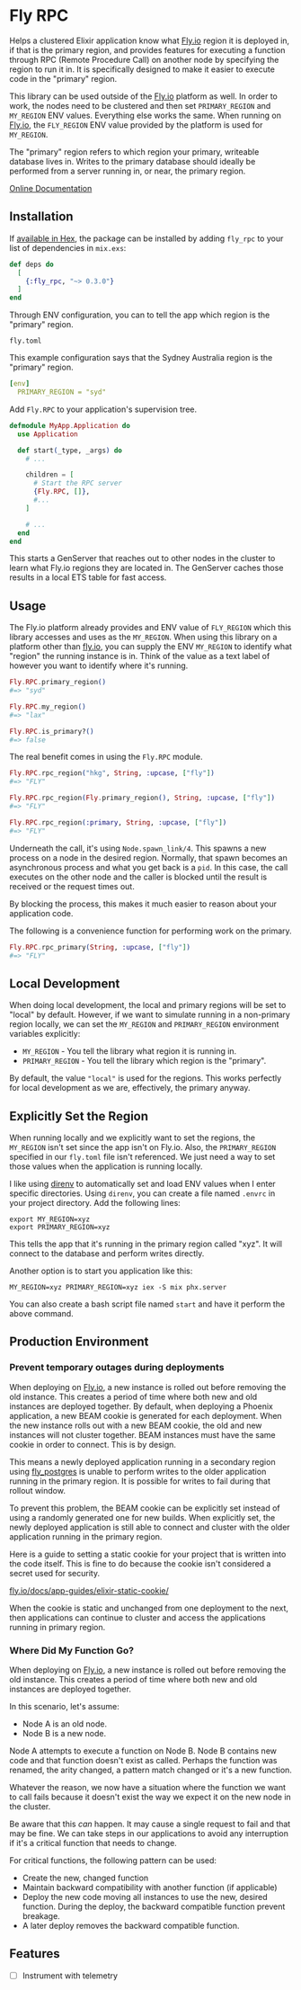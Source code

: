# Fly RPC

Helps a clustered Elixir application know what [Fly.io](https:://fly.io) region it is deployed in, if that is the primary region, and provides features for executing a function through RPC (Remote Procedure Call) on another node by specifying the region to run it in. It is specifically designed to make it easier to execute code in the "primary" region.

This library can be used outside of the [Fly.io](https://fly.io) platform as well. In order to work, the nodes need to be clustered and then set `PRIMARY_REGION` and `MY_REGION` ENV values. Everything else works the same. When running on [Fly.io](https://fly.io), the `FLY_REGION` ENV value provided by the platform is used for `MY_REGION`.

The "primary" region refers to which region your primary, writeable database lives in. Writes to the primary database should ideally be performed from a server running in, or near, the primary region.

[Online Documentation](https://hexdocs.pm/fly_rpc)

## Installation

If [available in Hex](https://hex.pm/docs/publish), the package can be installed
by adding `fly_rpc` to your list of dependencies in `mix.exs`:

```elixir
def deps do
  [
    {:fly_rpc, "~> 0.3.0"}
  ]
end
```

Through ENV configuration, you can to tell the app which region is the "primary" region.

`fly.toml`

This example configuration says that the Sydney Australia region is the
"primary" region.

```yaml
[env]
  PRIMARY_REGION = "syd"
```

Add `Fly.RPC` to your application's supervision tree.

```elixir
defmodule MyApp.Application do
  use Application

  def start(_type, _args) do
    # ...

    children = [
      # Start the RPC server
      {Fly.RPC, []},
      #...
    ]

    # ...
  end
end
```

This starts a GenServer that reaches out to other nodes in the cluster to learn
what Fly.io regions they are located in. The GenServer caches those results in a
local ETS table for fast access.

## Usage

The Fly.io platform already provides and ENV value of `FLY_REGION` which this library accesses and uses as the `MY_REGION`. When using this library on a platform other than [fly.io](https://fly.io), you can supply the ENV `MY_REGION` to identify what "region" the running instance is in. Think of the value as a text label of however you want to identify where it's running.

```elixir
Fly.RPC.primary_region()
#=> "syd"

Fly.RPC.my_region()
#=> "lax"

Fly.RPC.is_primary?()
#=> false
```

The real benefit comes in using the `Fly.RPC` module.

```elixir
Fly.RPC.rpc_region("hkg", String, :upcase, ["fly"])
#=> "FLY"

Fly.RPC.rpc_region(Fly.primary_region(), String, :upcase, ["fly"])
#=> "FLY"

Fly.RPC.rpc_region(:primary, String, :upcase, ["fly"])
#=> "FLY"
```

Underneath the call, it's using `Node.spawn_link/4`. This spawns a new process on a node in the desired region. Normally, that spawn becomes an asynchronous process and what you get back is a `pid`. In this case, the call executes on the other node and the caller is blocked until the result is received or the request times out.

By blocking the process, this makes it much easier to reason about your application code.


The following is a convenience function for performing work on the primary.

```elixir
Fly.RPC.rpc_primary(String, :upcase, ["fly"])
#=> "FLY"
```

## Local Development

When doing local development, the local and primary regions will be set to "local" by default. However, if we want to simulate running in a non-primary region locally, we can set the `MY_REGION` and `PRIMARY_REGION` environment variables explicitly:

- `MY_REGION` - You tell the library what region it is running in.
- `PRIMARY_REGION` - You tell the library which region is the "primary".

By default, the value `"local"` is used for the regions. This works perfectly for local development as we are, effectively, the primary anyway.

## Explicitly Set the Region

When running locally and we explicitly want to set the regions, the `MY_REGION` isn't set since the app isn't on Fly.io. Also, the `PRIMARY_REGION` specified in our `fly.toml` file isn't referenced. We just need a way to set those values when the application is running locally.

I like using [direnv](https://direnv.net/) to automatically set and load ENV values when I enter specific directories. Using `direnv`, you can create a file named `.envrc` in your project directory. Add the following lines:

```
export MY_REGION=xyz
export PRIMARY_REGION=xyz
```

This tells the app that it's running in the primary region called "xyz". It will connect to the database and perform writes directly.

Another option is to start you application like this:

```
MY_REGION=xyz PRIMARY_REGION=xyz iex -S mix phx.server
```

You can also create a bash script file named `start` and have it perform the above command.

## Production Environment

### Prevent temporary outages during deployments

When deploying on [Fly.io](https://fly.io), a new instance is rolled out before removing the old instance. This creates a period of time where both new and old instances are deployed together. By default, when deploying a Phoenix application, a new BEAM cookie is generated for each deployment. When the new instance rolls out with a new BEAM cookie, the old and new instances will not cluster together. BEAM instances must have the same cookie in order to connect. This is by design.

This means a newly deployed application running in a secondary region using [fly_postgres](https://github.com/superfly/fly_postgres_elixir) is unable to perform writes to the older application running in the primary region. It is possible for writes to fail during that rollout window.

To prevent this problem, the BEAM cookie can be explicitly set instead of using a randomly generated one for new builds. When explicitly set, the newly deployed application is still able to connect and cluster with the older application running in the primary region.

Here is a guide to setting a static cookie for your project that is written into the code itself. This is fine to do because the cookie isn't considered a secret used for security.

[fly.io/docs/app-guides/elixir-static-cookie/](https://fly.io/docs/app-guides/elixir-static-cookie/)

When the cookie is static and unchanged from one deployment to the next, then applications can continue to cluster and access the applications running in primary region.

### Where Did My Function Go?

When deploying on [Fly.io](https://fly.io), a new instance is rolled out before removing the old instance. This creates a period of time where both new and old instances are deployed together.

In this scenario, let's assume:
- Node A is an old node.
- Node B is a new node.

Node A attempts to execute a function on Node B. Node B contains new code and that function doesn't exist as called. Perhaps the function was renamed, the arity changed, a pattern match changed or it's a new function.

Whatever the reason, we now have a situation where the function we want to call fails because it doesn't exist the way we expect it on the new node in the cluster.

Be aware that this _can_ happen. It may cause a single request to fail and that may be fine. We can take steps in our applications to avoid any interruption if it's a critical function that needs to change.

For critical functions, the following pattern can be used:
- Create the new, changed function
- Maintain backward compatibility with another function (if applicable)
- Deploy the new code moving all instances to use the new, desired function. During the deploy, the backward compatible function prevent breakage.
- A later deploy removes the backward compatible function.

## Features

- [ ] Instrument with telemetry
